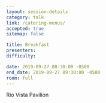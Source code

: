 ```yaml
---
layout: session-details
category: talk
link: /catering-menus/
accepted: true
sitemap: false

title: Breakfast
presenters:
difficulty:

date: 2019-09-27 08:30:00 -0500
end_date: 2019-09-27 09:30:00 -0500
room: full
---
```

Rio Vista Pavilion
